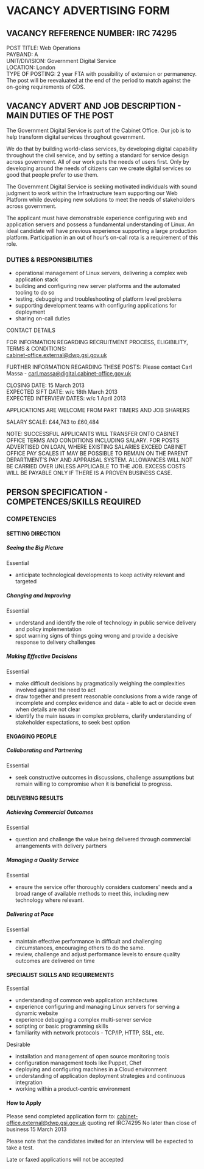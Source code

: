 # VACANCY ADVERTISING FORM

## VACANCY REFERENCE NUMBER: IRC 74295

POST TITLE:             Web Operations	
PAYBAND:               	A							
UNIT/DIVISION:       	Government Digital Service		
LOCATION:              	London									
TYPE OF POSTING: 	2 year FTA with possibility of extension or permanency. The post will be reevaluated at the end of the period to match against the on-going requirements of GDS.
                              	
	
## VACANCY ADVERT AND JOB DESCRIPTION - MAIN DUTIES OF THE POST

The Government Digital Service is part of the Cabinet Office. Our job is to help transform digital services throughout government.
 
We do that by building world-class services, by developing digital capability throughout the civil service, and by setting a standard for service design across government. All of our work puts the needs of users first. Only by developing around the needs of citizens can we create digital services so good that people prefer to use them.
 
The Government Digital Service is seeking motivated individuals with sound judgment to work within the Infrastructure team supporting our Web Platform while developing new solutions to meet the needs of stakeholders across government. 

The applicant must have demonstrable experience configuring web and application servers and possess a fundamental understanding of Linux. An ideal candidate will have previous experience supporting a large production platform. Participation in an out of hour’s on-call rota is a requirement of this role.

### DUTIES & RESPONSIBILITIES

* operational management of Linux servers, delivering a complex web application stack
* building and configuring new server platforms and the automated tooling to do so
* testing, debugging and troubleshooting of platform level problems
* supporting development teams with configuring applications for deployment
* sharing on-call duties

CONTACT DETAILS

FOR INFORMATION REGARDING RECRUITMENT PROCESS, ELIGIBILITY, TERMS & CONDITIONS: 								
cabinet-office.external@dwp.gsi.gov.uk
 
FURTHER INFORMATION REGARDING THESE POSTS: 
Please contact Carl Massa - carl.massa@digital.cabinet-office.gov.uk

CLOSING DATE: 			15 March 2013			
EXPECTED SIFT DATE:		w/c 18th March 2013		
EXPECTED INTERVIEW DATES:	w/c 1 April 2013

APPLICATIONS ARE WELCOME FROM PART TIMERS AND JOB SHARERS  

SALARY SCALE: £44,743 to £60,484

NOTE: SUCCESSFUL APPLICANTS WILL TRANSFER ONTO CABINET OFFICE TERMS AND CONDITIONS INCLUDING SALARY. FOR POSTS ADVERTISED ON LOAN, WHERE EXISTING SALARIES EXCEED CABINET OFFICE PAY SCALES IT MAY BE POSSIBLE TO REMAIN ON THE PARENT DEPARTMENT’S PAY AND APPRAISAL SYSTEM. ALLOWANCES WILL NOT BE CARRIED OVER UNLESS APPLICABLE TO THE JOB. EXCESS COSTS WILL BE PAYABLE ONLY IF THERE IS A PROVEN BUSINESS CASE.

## PERSON SPECIFICATION 	- 	COMPETENCES/SKILLS REQUIRED

### COMPETENCIES

#### SETTING DIRECTION

##### Seeing the Big Picture

Essential
* anticipate technological developments to keep activity relevant and targeted

##### Changing and Improving
 
Essential
* understand and identify the role of technology in public service delivery and policy implementation
* spot warning signs of things going wrong and provide a decisive response to delivery challenges

##### Making Effective Decisions

Essential
* make difficult decisions by pragmatically weighing the complexities involved against the need to act
* draw together and present reasonable conclusions from a wide range of incomplete and complex evidence and data - able to act or decide even when details are not clear
* identify the main issues in complex problems, clarify understanding of stakeholder expectations, to seek best option

#### ENGAGING PEOPLE

##### Collaborating and Partnering
 
Essential
* seek constructive outcomes in discussions, challenge assumptions but remain willing to compromise when it is beneficial to progress.

#### DELIVERING RESULTS

##### Achieving Commercial Outcomes

Essential
* question and challenge the value being delivered through commercial arrangements with delivery partners

##### Managing a Quality Service

Essential 
* ensure the service offer thoroughly considers customers' needs and a broad range of available methods to meet this, including new technology where relevant.

##### Delivering at Pace
 
Essential
* maintain effective performance in difficult and challenging circumstances, encouraging others to do the same.
* review, challenge and adjust performance levels to ensure quality outcomes are delivered on time

#### SPECIALIST SKILLS AND REQUIREMENTS

Essential
* understanding of common web application architectures
* experience configuring and managing Linux servers for serving a dynamic website
* experience debugging a complex multi-server service
* scripting or basic programming skills
* familiarity with network protocols - TCP/IP, HTTP, SSL, etc.

Desirable
* installation and management of open source monitoring tools
* configuration management tools like Puppet, Chef
* deploying and configuring machines in a Cloud environment
* understanding of application deployment strategies and continuous integration
* working within a product-centric environment

#### How to Apply
Please send completed application form to: 
cabinet-office.external@dwp.gsi.gov.uk quoting ref IRC74295
No later than close of business 15 March 2013

Please note that the candidates invited for an interview will be expected to take a test.

Late or faxed applications will not be accepted
